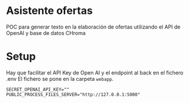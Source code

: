 # Asistente ofertas

POC para generar texto en la elaboración de ofertas utilizando el API de OpenAI y base de datos CHroma

# Setup

Hay que facilitar el API Key de Open AI y el endpoint al back en el fichero .env
El fichero se pone en la carpeta `webapp`.

```
SECRET_OPENAI_API_KEY=""
PUBLIC_PROCESS_FILES_SERVER="http://127.0.0.1:5000"
```
